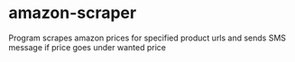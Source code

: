 # amazon-scraper
Program scrapes amazon prices for specified product urls and sends SMS message if price goes under wanted price
